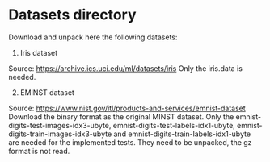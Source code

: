 # Datasets directory

Download and unpack here the following datasets:

1. Iris dataset

Source: https://archive.ics.uci.edu/ml/datasets/iris
Only the iris.data is needed.

2. EMINST dataset

Source: https://www.nist.gov/itl/products-and-services/emnist-dataset
Download the binary format as the original MINST dataset.
Only the emnist-digits-test-images-idx3-ubyte, emnist-digits-test-labels-idx1-ubyte, emnist-digits-train-images-idx3-ubyte and emnist-digits-train-labels-idx1-ubyte are needed for the implemented tests. They need to be unpacked, the gz format is not read.


